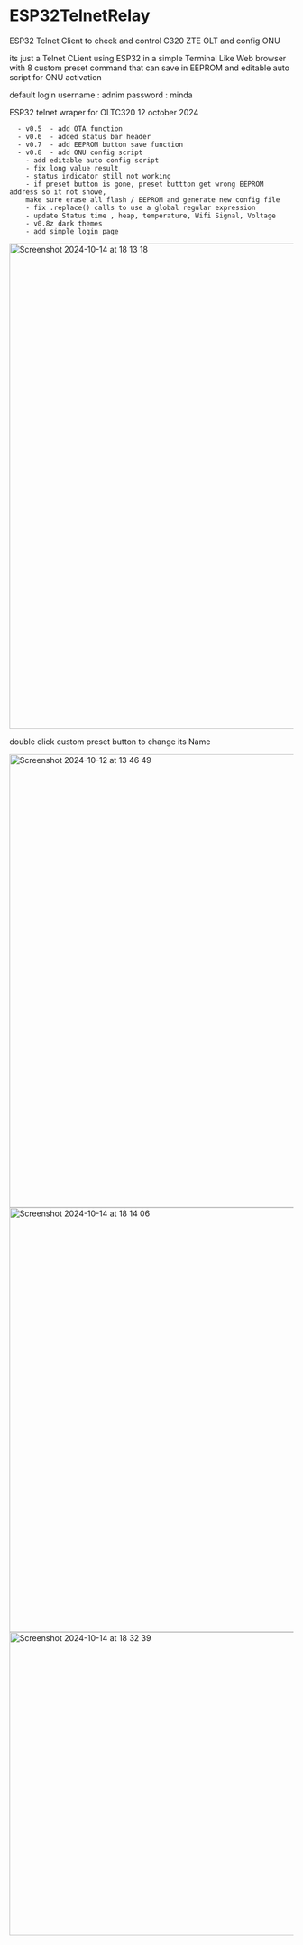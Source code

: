 # ESP32TelnetRelay
ESP32 Telnet Client to check and control C320 ZTE OLT and config ONU 

its just a Telnet CLient using ESP32 in a simple Terminal Like Web browser
with 8 custom preset command that can save in EEPROM and editable auto script for ONU activation

default login username : adnim password : minda

  ESP32 telnet wraper for OLTC320  12 october 2024
	  
      - v0.5  - add OTA function
      - v0.6  - added status bar header
      - v0.7  - add EEPROM button save function
      - v0.8  - add ONU config script
		- add editable auto config script
		- fix long value result
		- status indicator still not working
		- if preset button is gone, preset buttton get wrong EEPROM address so it not showe,
		make sure erase all flash / EEPROM and generate new config file
  		- fix .replace() calls to use a global regular expression
		- update Status time , heap, temperature, Wifi Signal, Voltage
		- v0.8z dark themes      
		- add simple login page

 

<img width="861" alt="Screenshot 2024-10-14 at 18 13 18" src="https://github.com/user-attachments/assets/251b92bf-3a9d-429d-91db-714c1390021e">

double click custom preset button to change its Name

<img width="804" alt="Screenshot 2024-10-12 at 13 46 49" src="https://github.com/user-attachments/assets/535c8be3-57e3-442d-b510-92ca92ecfe40">

<img width="753" alt="Screenshot 2024-10-14 at 18 14 06" src="https://github.com/user-attachments/assets/9afcaf44-0f1d-4b70-a5ff-99d40d9b739b">

<img width="538" alt="Screenshot 2024-10-14 at 18 32 39" src="https://github.com/user-attachments/assets/5ffc9dcd-e212-41c7-a547-c1b30cdef244">




